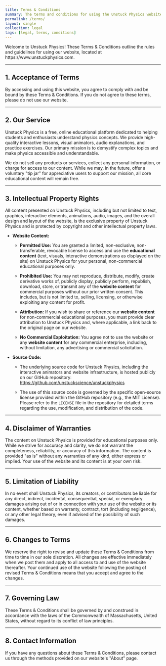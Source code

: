 ```yaml
---
title: Terms & Conditions
summary: The terms and conditions for using the Unstuck Physics website.
permalink: /terms/
layout: single
collection: legal
tags: [legal, terms, conditions]
---
```


<p class="lead">Welcome to Unstuck Physics! These Terms & Conditions outline the rules and guidelines for using our website, located at https://www.unstuckphysics.com.</p>

---

## **1. Acceptance of Terms**

By accessing and using this website, you agree to comply with and be bound by these Terms & Conditions. If you do not agree to these terms, please do not use our website.

---

## **2. Our Service**

Unstuck Physics is a free, online educational platform dedicated to helping students and enthusiasts understand physics concepts. We provide high-quality interactive lessons, visual animators, audio explanations, and practice exercises. Our primary mission is to demystify complex topics and make physics accessible and understandable.

We do not sell any products or services, collect any personal information, or charge for access to our content. While we may, in the future, offer a voluntary "tip jar" for appreciative users to support our mission, all core educational content will remain free.

---

## **3. Intellectual Property Rights**

All content presented on Unstuck Physics, including but not limited to text, graphics, interactive elements, animations, audio, images, and the overall design and layout of the website, is the exclusive property of Unstuck Physics and is protected by copyright and other intellectual property laws.

* **Website Content:**

  * **Permitted Use:** You are granted a limited, non-exclusive, non-transferable, revocable license to access and use the **educational content** (text, visuals, interactive demonstrations as displayed on the site) on Unstuck Physics for your personal, non-commercial educational purposes only.

  * **Prohibited Use:** You may not reproduce, distribute, modify, create derivative works of, publicly display, publicly perform, republish, download, store, or transmit any of the **website content** for commercial purposes without our prior written consent. This includes, but is not limited to, selling, licensing, or otherwise exploiting any content for profit.

  * **Attribution:** If you wish to share or reference our **website content** for non-commercial educational purposes, you must provide clear attribution to Unstuck Physics and, where applicable, a link back to the original page on our website.

  * **No Commercial Exploitation:** You agree not to use the website or any **website content** for any commercial enterprise, including, without limitation, any advertising or commercial solicitation.

* **Source Code:**

  * The underlying source code for Unstuck Physics, including the interactive animators and website infrastructure, is hosted publicly on our GitHub repository: https://github.com/unstuckscience/unstuckphysics

  * The use of this source code is governed by the specific open-source license provided within the GitHub repository (e.g., the MIT License). Please refer to the `LICENSE` file in the repository for detailed terms regarding the use, modification, and distribution of the code.

---

## **4. Disclaimer of Warranties**

The content on Unstuck Physics is provided for educational purposes only. While we strive for accuracy and clarity, we do not warrant the completeness, reliability, or accuracy of this information. The content is provided "as is" without any warranties of any kind, either express or implied. Your use of the website and its content is at your own risk.

---

## **5. Limitation of Liability**

In no event shall Unstuck Physics, its creators, or contributors be liable for any direct, indirect, incidental, consequential, special, or exemplary damages arising out of or in connection with your use of the website or its content, whether based on warranty, contract, tort (including negligence), or any other legal theory, even if advised of the possibility of such damages.

---

## **6. Changes to Terms**

We reserve the right to revise and update these Terms & Conditions from time to time in our sole discretion. All changes are effective immediately when we post them and apply to all access to and use of the website thereafter. Your continued use of the website following the posting of revised Terms & Conditions means that you accept and agree to the changes.

---

## **7. Governing Law**

These Terms & Conditions shall be governed by and construed in accordance with the laws of the Commonwealth of Massachusetts, United States, without regard to its conflict of law principles.

---

## **8. Contact Information**

If you have any questions about these Terms & Conditions, please contact us through the methods provided on our website's "About" page.